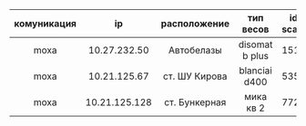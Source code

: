 |  комуникация |      ip       | расположение  |  тип весов     | id scale     | password     |
| :----------: | :----------:  | :----------:  | :----------:   | :----------: | :----------: |
|   moxa	   | 10.27.232.50  | Автобелазы    | disomat b plus | 1510         | moxa         |
|   moxa	   | 10.21.125.67  | ст. ШУ Кирова | blanciai d400  | 5353         | moxa         |
|   moxa       | 10.21.125.128 | ст. Бункерная | мика кв 2      | 7723         | moxa         |
